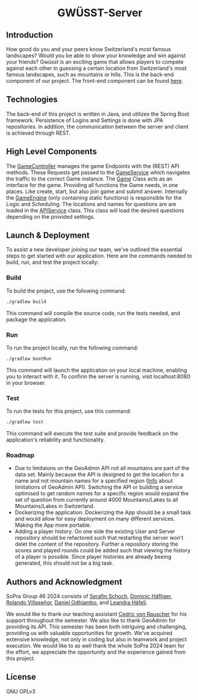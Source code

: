 <h1 align="center">
<br>
GWÜSST-Server
<br>
</h1>


## Introduction
How good do you and your peers know Switzerland's most famous landscapes? Would you be able to show your knowledge and win against your friends? Gwüsst is an exciting game that allows players to compete against each other in guessing a certain location from Switzerland's most famous landscapes, such as mountains or hills. This is the back-end component of our project. The front-end component can be found [here](https://github.com/sopra-fs24-group-46/client).

## Technologies 
The back-end of this project is written in Java, and utilizes the Spring Boot framework. Persistence of Logins and Settings is done with JPA repositories. In addition, the communication between the server and client is achieved through REST.

## High Level Components
The [GameController](src/main/java/ch/uzh/ifi/hase/soprafs24/endpoint/controller/CreateGameDTO.java) manages the game Endpoints with the (REST) API methods. These Requests get passed to the [GameService](src/main/java/ch/uzh/ifi/hase/soprafs24/game/GameService.java) which navigates the traffic to the correct Game instance. The [Game](src/main/java/ch/uzh/ifi/hase/soprafs24/game/Game.java) Class acts as an interface for the game. Providing all functions the Game needs, in one places. Like create, start, but also join game and submit answer. Internally the [GameEngine](src/main/java/ch/uzh/ifi/hase/soprafs24/game/GameEngine.java) (only containing static functions) is responsible for the Logic and Scheduling. The locations and names for questions are are loaded in the [APIService](src/main/java/ch/uzh/ifi/hase/soprafs24/geo_admin_api/APIService.java) class. This class will load the desired questions depending on the provided settings. 

## Launch & Deployment

To assist a new developer joining our team, we've outlined the essential steps to get started with our application. Here are the commands needed to build, run, and test the project locally:

### Build

To build the project, use the following command:

```bash
./gradlew build
```

This command will compile the source code, run the tests needed, and package the application.

### Run

To run the project locally, run the following command:


```bash
./gradlew bootRun
```

This command will launch the application on your local machine, enabling you to interact with it. To confirm the server is running, visit localhost:8080 in your browser.


### Test

To run the tests for this project, use this command:


```bash
./gradlew test
```

This command will execute the test suite and provide feedback on the application's reliability and functionality.

### Roadmap
- Due to limitaions on the GeoAdmin API not all mountains are part of the data set. Mainly because the API is designed to get the location for a name and not mountain names for a specified region ([Info](https://github.com/sopra-fs24-group-46/server/blob/development/src/main/java/ch/uzh/ifi/hase/soprafs24/geo_admin_api/API_infos.md) about limitations of GeoAdmin API). Switching the API or building a service optimised to get random names for a specific region would expand the set of question from currently around 4000 Mountains/Lakes to all Mountains/Lakes in Switzerland.
- Dockerizing the application. Dockerizing the App should be a small task and would allow for easy deployment on many different services. Making the App more portable.
- Adding a player history. On one side the existing User and Server repository should be refactored such that restarting the server won't delet the content of the repository. Further a repository storing the scores and played rounds could be added such that viewing the history of a player is possible. Since player histories are already beeing generated, this should not be a big task.
## Authors and Acknowledgment


SoPra Group 46 2024 consists of [Serafin Schoch](https://github.com/S3r4f1n), [Dominic Häfliger](https://github.com/Dhaefli),
[Rolando Villaseñor](https://github.com/RoVi80), [Daniel Odhiambo](https://github.com/DarthDanAmesh), and [Leandra Häfeli](https://github.com/Laendi22). 

We would like to thank our teaching assistant [Cedric von Rauscher](https://github.com/cedric-vr) for his support throughout the semester. We also like to thank GeoAdmin for providing its API. This semester has been both intriguing and challenging, providing us with valuable opportunities for growth. We've acquired extensive knowledge, not only in coding but also in teamwork and project execution. We would like to as well thank the whole SoPra 2024 team for the effort, we appreciate the opportunity and the experience gained from this project.
## License

GNU GPLv3
